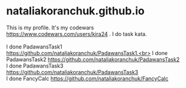 # nataliakoranchuk.github.io

This is my profile. 
It's my codewars https://www.codewars.com/users/kira24 . I do task kata. <br>
<br>
I done PadawansTask1 https://github.com/nataliakoranchuk/PadawansTask1.<br>
I done PadawansTask2 https://github.com/nataliakoranchuk/PadawansTask2<br>
I done PadawansTask3 https://github.com/nataliakoranchuk/PadawansTask3<br>
I done FancyCalc     https://github.com/nataliakoranchuk/FancyCalc<br>
